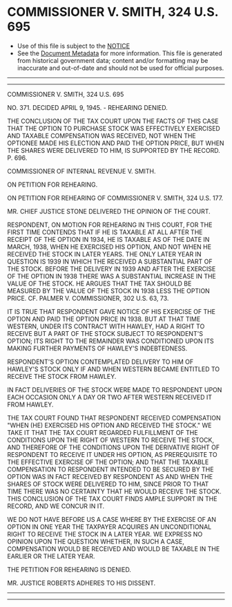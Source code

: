 ---
---

# COMMISSIONER V. SMITH, 324 U.S. 695

* Use of this file is subject to the [NOTICE](https://github.com/publicdocs/notice/blob/master/NOTICE)
* See the [Document Metadata](../../../) for more information.
  This file is generated from historical government data; content and/or formatting may be inaccurate and out-of-date and should not be used for official purposes.

----------
----------

COMMISSIONER V. SMITH, 324 U.S. 695

NO. 371.  DECIDED APRIL 9, 1945.  - REHEARING DENIED.

THE CONCLUSION OF THE TAX COURT UPON THE FACTS OF THIS CASE THAT THE OPTION TO PURCHASE STOCK WAS EFFECTIVELY EXERCISED AND TAXABLE COMPENSATION WAS RECEIVED, NOT WHEN THE OPTIONEE MADE HIS ELECTION AND PAID THE OPTION PRICE, BUT WHEN THE SHARES WERE DELIVERED TO HIM, IS SUPPORTED BY THE RECORD.  P. 696.

COMMISSIONER OF INTERNAL REVENUE V. SMITH.

ON PETITION FOR REHEARING.

ON PETITION FOR REHEARING OF COMMISSIONER V. SMITH, 324 U.S. 177.

MR. CHIEF JUSTICE STONE DELIVERED THE OPINION OF THE COURT.

RESPONDENT, ON MOTION FOR REHEARING IN THIS COURT, FOR THE FIRST TIME CONTENDS THAT IF HE IS TAXABLE AT ALL AFTER THE RECEIPT OF THE OPTION IN 1934, HE IS TAXABLE AS OF THE DATE IN MARCH, 1938, WHEN HE EXERCISED HIS OPTION, AND NOT WHEN HE RECEIVED THE STOCK IN LATER YEARS.  THE ONLY LATER YEAR IN QUESTION IS 1939 IN WHICH THE RECEIVED A SUBSTANTIAL PART OF THE STOCK.  BEFORE THE DELIVERY IN 1939 AND AFTER THE EXERCISE OF THE OPTION IN 1938 THERE WAS A SUBSTANTIAL INCREASE IN THE VALUE OF THE STOCK.  HE ARGUES THAT THE TAX SHOULD BE MEASURED BY THE VALUE OF THE STOCK IN 1938 LESS THE OPTION PRICE.  CF. PALMER V. COMMISSIONER, 302 U.S. 63, 73.

IT IS TRUE THAT RESPONDENT GAVE NOTICE OF HIS EXERCISE OF THE OPTION AND PAID THE OPTION PRICE IN 1938.  BUT AT THAT TIME WESTERN, UNDER ITS CONTRACT WITH HAWLEY, HAD A RIGHT TO RECEIVE BUT A PART OF THE STOCK SUBJECT TO RESPONDENT'S OPTION; ITS RIGHT TO THE REMAINDER WAS CONDITIONED UPON ITS MAKING FURTHER PAYMENTS OF HAWLEY'S INDEBTEDNESS.

RESPONDENT'S OPTION CONTEMPLATED DELIVERY TO HIM OF HAWLEY'S STOCK ONLY IF AND WHEN WESTERN BECAME ENTITLED TO RECEIVE THE STOCK FROM HAWLEY.

IN FACT DELIVERIES OF THE STOCK WERE MADE TO RESPONDENT UPON EACH OCCASION ONLY A DAY OR TWO AFTER WESTERN RECEIVED IT FROM HAWLEY.

THE TAX COURT FOUND THAT RESPONDENT RECEIVED COMPENSATION "WHEN (HE) EXERCISED HIS OPTION AND RECEIVED THE STOCK."  WE TAKE IT THAT THE TAX COURT REGARDED FULFILLMENT OF THE CONDITIONS UPON THE RIGHT OF WESTERN TO RECEIVE THE STOCK, AND THEREFORE OF THE CONDITIONS UPON THE DERIVATIVE RIGHT OF RESPONDENT TO RECEIVE IT UNDER HIS OPTION, AS PREREQUISITE TO THE EFFECTIVE EXERCISE OF THE OPTION; AND THAT THE TAXABLE COMPENSATION TO RESPONDENT INTENDED TO BE SECURED BY THE OPTION WAS IN FACT RECEIVED BY RESPONDENT AS AND WHEN THE SHARES OF STOCK WERE DELIVERED TO HIM, SINCE PRIOR TO THAT TIME THERE WAS NO CERTAINTY THAT HE WOULD RECEIVE THE STOCK.  THIS CONCLUSION OF THE TAX COURT FINDS AMPLE SUPPORT IN THE RECORD, AND WE CONCUR IN IT.

WE DO NOT HAVE BEFORE US A CASE WHERE BY THE EXERCISE OF AN OPTION IN ONE YEAR THE TAXPAYER ACQUIRES AN UNCONDITIONAL RIGHT TO RECEIVE THE STOCK IN A LATER YEAR.  WE EXPRESS NO OPINION UPON THE QUESTION WHETHER, IN SUCH A CASE, COMPENSATION WOULD BE RECEIVED AND WOULD BE TAXABLE IN THE EARLIER OR THE LATER YEAR.

THE PETITION FOR REHEARING IS DENIED.

MR. JUSTICE ROBERTS ADHERES TO HIS DISSENT.


----------
----------

